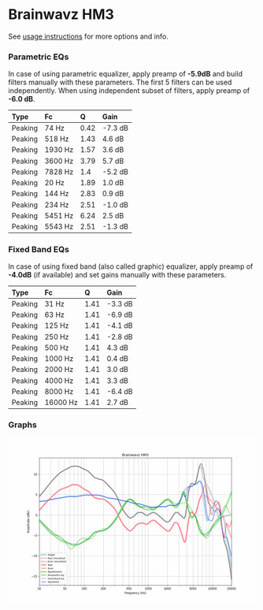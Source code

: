 # Brainwavz HM3
See [usage instructions](https://github.com/jaakkopasanen/AutoEq#usage) for more options and info.

### Parametric EQs
In case of using parametric equalizer, apply preamp of **-5.9dB** and build filters manually
with these parameters. The first 5 filters can be used independently.
When using independent subset of filters, apply preamp of **-6.0 dB**.

| Type    | Fc      |    Q | Gain    |
|:--------|:--------|:-----|:--------|
| Peaking | 74 Hz   | 0.42 | -7.3 dB |
| Peaking | 518 Hz  | 1.43 | 4.6 dB  |
| Peaking | 1930 Hz | 1.57 | 3.6 dB  |
| Peaking | 3600 Hz | 3.79 | 5.7 dB  |
| Peaking | 7828 Hz | 1.4  | -5.2 dB |
| Peaking | 20 Hz   | 1.89 | 1.0 dB  |
| Peaking | 144 Hz  | 2.83 | 0.9 dB  |
| Peaking | 234 Hz  | 2.51 | -1.0 dB |
| Peaking | 5451 Hz | 6.24 | 2.5 dB  |
| Peaking | 5543 Hz | 2.51 | -1.3 dB |

### Fixed Band EQs
In case of using fixed band (also called graphic) equalizer, apply preamp of **-4.0dB**
(if available) and set gains manually with these parameters.

| Type    | Fc       |    Q | Gain    |
|:--------|:---------|:-----|:--------|
| Peaking | 31 Hz    | 1.41 | -3.3 dB |
| Peaking | 63 Hz    | 1.41 | -6.9 dB |
| Peaking | 125 Hz   | 1.41 | -4.1 dB |
| Peaking | 250 Hz   | 1.41 | -2.8 dB |
| Peaking | 500 Hz   | 1.41 | 4.3 dB  |
| Peaking | 1000 Hz  | 1.41 | 0.4 dB  |
| Peaking | 2000 Hz  | 1.41 | 3.0 dB  |
| Peaking | 4000 Hz  | 1.41 | 3.3 dB  |
| Peaking | 8000 Hz  | 1.41 | -6.4 dB |
| Peaking | 16000 Hz | 1.41 | 2.7 dB  |

### Graphs
![](./Brainwavz%20HM3.png)